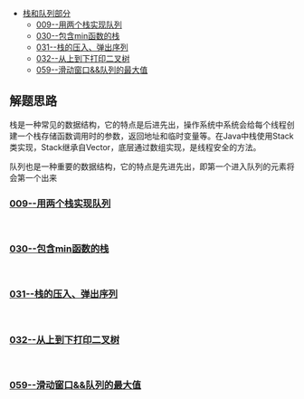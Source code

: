 * [栈和队列部分](#栈和队列部分)
    * [009--用两个栈实现队列](/src/StackQueue_Question/Solution009.java)
    * [030--包含min函数的栈](/src/StackQueue_Question/Solution030.java)
    * [031--栈的压入、弹出序列](/src/StackQueue_Question/Solution031.java)
    * [032--从上到下打印二叉树](/src/StackQueue_Question/Solution032.java)
    * [059--滑动窗口&&队列的最大值](/src/StackQueue_Question/Solution059.java)





解题思路
------
栈是一种常见的数据结构，它的特点是后进先出，操作系统中系统会给每个线程创建一个栈存储函数调用时的参数，返回地址和临时变量等。在Java中栈使用Stack类实现，Stack继承自Vector，底层通过数组实现，是线程安全的方法。


队列也是一种重要的数据结构，它的特点是先进先出，即第一个进入队列的元素将会第一个出来



### [009--用两个栈实现队列](Solution009.java)
&nbsp;&nbsp;


### [030--包含min函数的栈](Solution030.java)
&nbsp;&nbsp;


### [031--栈的压入、弹出序列](Solution031.java)
&nbsp;&nbsp;


### [032--从上到下打印二叉树](Solution032.java)
&nbsp;&nbsp;


### [059--滑动窗口&&队列的最大值](Solution059.java)
&nbsp;&nbsp;
